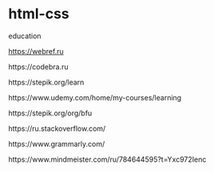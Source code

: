 # html-css
education

https://webref.ru
<p>https://codebra.ru</p>
<p>https://stepik.org/learn</p>
<p>https://www.udemy.com/home/my-courses/learning</p>
<p>https://stepik.org/org/bfu</p>
<p>https://ru.stackoverflow.com/</p>
<p>https://www.grammarly.com/</p>
<p>https://www.mindmeister.com/ru/784644595?t=Yxc972Ienc</p>

